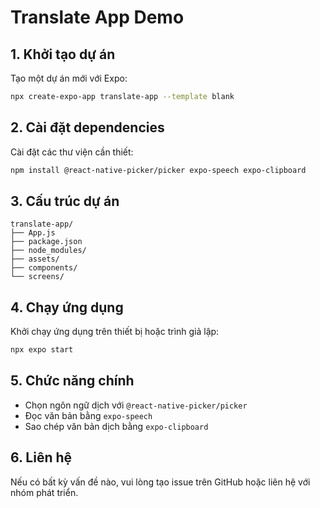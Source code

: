 # Translate App Demo

## 1. Khởi tạo dự án

Tạo một dự án mới với Expo:
```sh
npx create-expo-app translate-app --template blank
```

## 2. Cài đặt dependencies

Cài đặt các thư viện cần thiết:
```sh
npm install @react-native-picker/picker expo-speech expo-clipboard
```

## 3. Cấu trúc dự án

```
translate-app/
├── App.js
├── package.json
├── node_modules/
├── assets/
├── components/
└── screens/
```

## 4. Chạy ứng dụng

Khởi chạy ứng dụng trên thiết bị hoặc trình giả lập:
```sh
npx expo start
```

## 5. Chức năng chính

- Chọn ngôn ngữ dịch với `@react-native-picker/picker`
- Đọc văn bản bằng `expo-speech`
- Sao chép văn bản dịch bằng `expo-clipboard`

## 6. Liên hệ
Nếu có bất kỳ vấn đề nào, vui lòng tạo issue trên GitHub hoặc liên hệ với nhóm phát triển.

